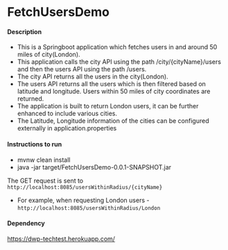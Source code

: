 # FetchUsersDemo

#### Description

* This is a Springboot application which fetches users in and around 50 miles of city(London).
* This application calls the city API using the path /city/{cityName}/users and then the users API using the path
  /users.
* The city API returns all the users in the city(London).
* The users API returns all the users which is then filtered based on latitude and longitude. Users within 50 miles of
  city coordinates are returned.
* The application is built to return London users, it can be further enhanced to include various cities.
* The Latitude, Longitude information of the cities can be configured externally in application.properties

#### Instructions to run

* mvnw clean install
* java -jar target/FetchUsersDemo-0.0.1-SNAPSHOT.jar

The GET request is sent to ```http://localhost:8085/usersWithinRadius/{cityName}```

- For example, when requesting London users - ```http://localhost:8085/usersWithinRadius/London```

#### Dependency

https://dwp-techtest.herokuapp.com/
